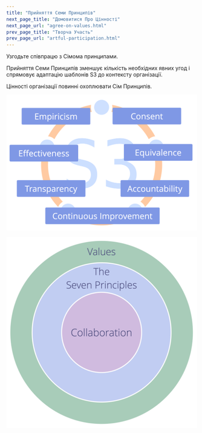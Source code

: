 ```yaml
---
title: "Прийняття Семи Принципів"
next_page_title: "Домовитися Про Цінності"
next_page_url: "agree-on-values.html"
prev_page_title: "Творча Участь"
prev_page_url: "artful-participation.html"
---
```



<div class="card summary"><div class="card-body">Узгодьте співпрацю з Сімома принципами.
</div></div>

Прийняття Семи Принципів зменшує кількість необхідних явних угод і спрямовує адаптацію шаблонів S3 до контексту організації.

Цінності організації повинні охоплювати Сім Принципів.

![Сім Принципів](img/framework/s3-principles-plain.png)

![Цінності організації повинні охоплювати Сім Принципів](img/collaboration-values/values-7principles.png)
